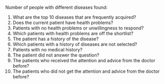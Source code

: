 Number of people with different diseases found:

1. What are the top 10 diseases that are frequently acquired?
2. Does the current patient have health problems?
3. Patients with no health problems or unwillingness to respond?
4. Which patients with health problems are off the shortlist?
5. The patient has a history of the disease?
6. Which patients with a history of diseases are not selected?
7. Patients with no medical history?
8. The patient did not answer the question?
4. The patients who received the attention and advice from the doctor before?
4. The patients who did not get the attention and advice from the doctor before?
